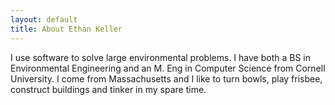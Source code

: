 ```yaml
---
layout: default
title: About Ethan Keller
---
```


I use software to solve large environmental problems. I have both a BS in Environmental Engineering and an M. Eng in Computer Science from Cornell University. I come from Massachusetts and I like to turn bowls, play frisbee, construct buildings and tinker in my spare time.